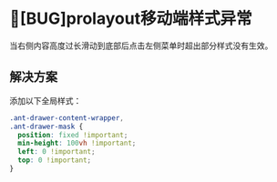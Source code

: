 # 🐛[BUG]prolayout移动端样式异常

当右侧内容高度过长滑动到底部后点击左侧菜单时超出部分样式没有生效。

## 解决方案

添加以下全局样式：

```css
.ant-drawer-content-wrapper,
.ant-drawer-mask {
  position: fixed !important;
  min-height: 100vh !important;
  left: 0 !important;
  top: 0 !important;
}
```
